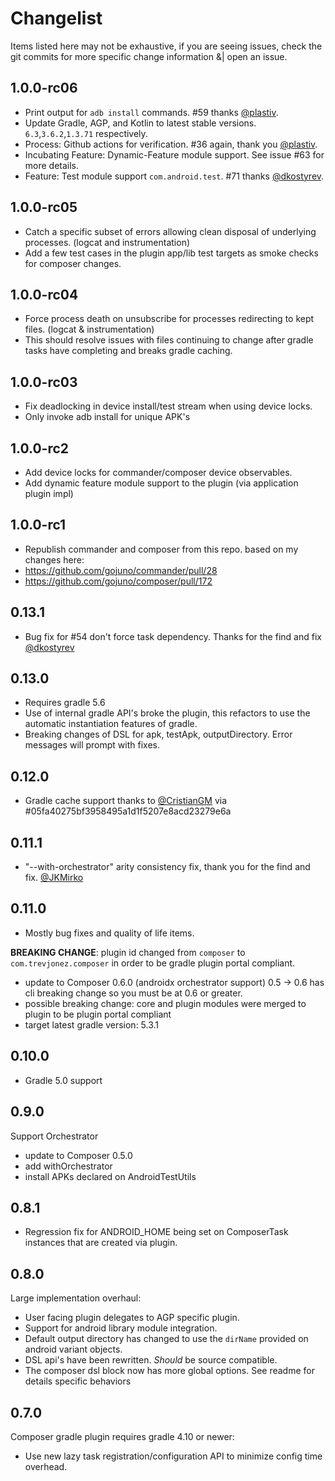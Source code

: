 # Changelist
Items listed here may not be exhaustive, if you are seeing issues, check the git commits for more specific change information &| open an issue.

## 1.0.0-rc06
- Print output for `adb install` commands. #59 thanks [@plastiv](https://github.com/plastiv).
- Update Gradle, AGP, and Kotlin to latest stable versions. `6.3`,`3.6.2`,`1.3.71` respectively.
- Process: Github actions for verification. #36 again, thank you [@plastiv](https://github.com/plastiv).
- Incubating Feature: Dynamic-Feature module support. See issue #63 for more details.
- Feature: Test module support `com.android.test`. #71 thanks [@dkostyrev](https://github.com/dkostyrev).

## 1.0.0-rc05
- Catch a specific subset of errors allowing clean disposal of underlying processes. (logcat and instrumentation)
- Add a few test cases in the plugin app/lib test targets as smoke checks for composer changes. 

## 1.0.0-rc04
- Force process death on unsubscribe for processes redirecting to kept files. (logcat & instrumentation)
- This should resolve issues with files continuing to change after gradle tasks have completing and breaks gradle caching.

## 1.0.0-rc03
- Fix deadlocking in device install/test stream when using device locks.
- Only invoke adb install for unique APK's

## 1.0.0-rc2
- Add device locks for commander/composer device observables.
- Add dynamic feature module support to the plugin (via application plugin impl)

## 1.0.0-rc1
- Republish commander and composer from this repo. based on my changes here:
 - https://github.com/gojuno/commander/pull/28
 - https://github.com/gojuno/composer/pull/172

## 0.13.1
- Bug fix for #54 don't force task dependency. Thanks for the find and fix [@dkostyrev](https://github.com/dkostyrev)
 
## 0.13.0
- Requires gradle 5.6
- Use of internal gradle API's broke the plugin, this refactors to use the automatic instantiation features of gradle.
- Breaking changes of DSL for apk, testApk, outputDirectory. Error messages will prompt with fixes. 

## 0.12.0
- Gradle cache support thanks to [@CristianGM](https://github.com/CristianGM) via #05fa40275bf3958495a1d1f5207e8acd23279e6a 

## 0.11.1
- "--with-orchestrator" arity consistency fix, thank you for the find and fix. [@JKMirko](https://github.com/JKMirko)

## 0.11.0
- Mostly bug fixes and quality of life items.

**BREAKING CHANGE**: plugin id changed from `composer` to `com.trevjonez.composer` in order to be gradle plugin portal compliant.
 
 - update to Composer 0.6.0 (androidx orchestrator support) 0.5 -> 0.6 has cli breaking change so you must be at 0.6 or greater.
 - possible breaking change: core and plugin modules were merged to plugin to be plugin portal compliant
 - target latest gradle version: 5.3.1
 
## 0.10.0
- Gradle 5.0 support

## 0.9.0
Support Orchestrator
 - update to Composer 0.5.0
 - add withOrchestrator
 - install APKs declared on AndroidTestUtils

## 0.8.1
- Regression fix for ANDROID_HOME being set on ComposerTask instances that are created via plugin.

## 0.8.0
Large implementation overhaul:
- User facing plugin delegates to AGP specific plugin.
- Support for android library module integration.
- Default output directory has changed to use the `dirName` provided on android variant objects.
- DSL api's have been rewritten. *Should* be source compatible.
- The composer dsl block now has more global options. See readme for details specific behaviors

## 0.7.0
Composer gradle plugin requires gradle 4.10 or newer:
- Use new lazy task registration/configuration API to minimize config time overhead.
